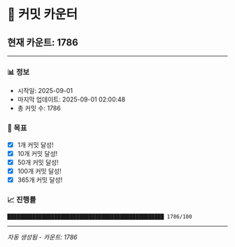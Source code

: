# 🔢 커밋 카운터

## 현재 카운트: 1786

---

### 📊 정보
- 시작일: 2025-09-01
- 마지막 업데이트: 2025-09-01 02:00:48
- 총 커밋 수: 1786

### 🎯 목표
- [x] 1개 커밋 달성!
- [x] 10개 커밋 달성!
- [x] 50개 커밋 달성!
- [x] 100개 커밋 달성!
- [x] 365개 커밋 달성!

### 📈 진행률
```
██████████████████████████████████████████████████ 1786/100
```

---
*자동 생성됨 - 카운트: 1786*
